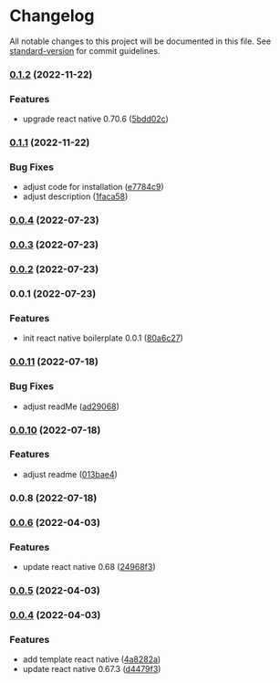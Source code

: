 # Changelog

All notable changes to this project will be documented in this file. See [standard-version](https://github.com/conventional-changelog/standard-version) for commit guidelines.

### [0.1.2](https://github.com/handi-dev/react-native-typescript-boilerplate/compare/v0.1.1...v0.1.2) (2022-11-22)


### Features

* upgrade react native 0.70.6 ([5bdd02c](https://github.com/handi-dev/react-native-typescript-boilerplate/commit/5bdd02ca5c5b2e6396118e5a8f7abda286b0eef3))

### [0.1.1](https://github.com/handi-dev/react-native-typescript-boilerplate/compare/v0.0.4...v0.1.1) (2022-11-22)


### Bug Fixes

* adjust code for installation ([e7784c9](https://github.com/handi-dev/react-native-typescript-boilerplate/commit/e7784c9b7f314bb361bcab00a6cf28b9ae468c46))
* adjust description ([1faca58](https://github.com/handi-dev/react-native-typescript-boilerplate/commit/1faca58a649e7902082a445bb7b7669372828105))

### [0.0.4](https://github.com/handi-dev/react-native-typescript-boilerplate/compare/v0.0.3...v0.0.4) (2022-07-23)

### [0.0.3](https://github.com/handi-dev/react-native-typescript-boilerplate/compare/v0.0.2...v0.0.3) (2022-07-23)

### [0.0.2](https://github.com/handi-dev/react-native-typescript-boilerplate/compare/v0.0.1...v0.0.2) (2022-07-23)

### 0.0.1 (2022-07-23)


### Features

* init react native boilerplate 0.0.1 ([80a6c27](https://github.com/handi-dev/react-native-typescript-boilerplate/commit/80a6c27dbdc2dd26f5603ce1ec8d13579e7ed95d))

### [0.0.11](https://github.com/handi-dev/react-native-boilerplate/compare/v0.0.10...v0.0.11) (2022-07-18)


### Bug Fixes

* adjust readMe ([ad29068](https://github.com/handi-dev/react-native-boilerplate/commit/ad2906895884d0d1ce5c7855429b6ccd5d7444d0))

### [0.0.10](https://github.com/handi-dev/react-native-boilerplate/compare/v0.0.8...v0.0.10) (2022-07-18)


### Features

* adjust readme ([013bae4](https://github.com/handi-dev/react-native-boilerplate/commit/013bae40331d4735115e156cdc38a9466514598f))

### 0.0.8 (2022-07-18)

### [0.0.6](https://github.com/handi-dev/react-native-boilerplate/compare/v0.0.5...v0.0.6) (2022-04-03)


### Features

* update react native 0.68 ([24968f3](https://github.com/handi-dev/react-native-boilerplate/commit/24968f37eaad7cde01f3a8464c33941c795d5cfe))

### [0.0.5](https://github.com/handi-dev/react-native-boilerplate/compare/v0.0.4...v0.0.5) (2022-04-03)

### [0.0.4](https://github.com/handi-dev/react-native-boilerplate/compare/v2.3.0...v0.0.4) (2022-04-03)


### Features

* add template react native ([4a8282a](https://github.com/handi-dev/react-native-boilerplate/commit/4a8282a306951a354af7147a1f49513a0a73f884))
* update react native 0.67.3 ([d4479f3](https://github.com/handi-dev/react-native-boilerplate/commit/d4479f3ae428e63f52ac4901e18ce7ed9c4f13c0))
